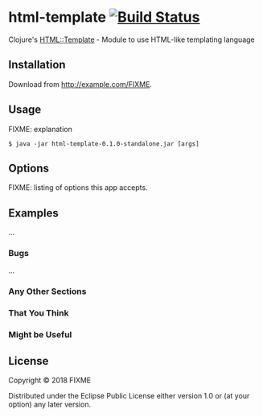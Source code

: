 # html-template [![Build Status](https://travis-ci.org/Hiroyuki-Nagata/html-template.svg?branch=master)](https://travis-ci.org/Hiroyuki-Nagata/html-template)

Clojure's [HTML::Template](http://search.cpan.org/~samtregar/HTML-Template-2.97/lib/HTML/Template.pm) - Module to use HTML-like templating language

## Installation

Download from http://example.com/FIXME.

## Usage

FIXME: explanation

    $ java -jar html-template-0.1.0-standalone.jar [args]

## Options

FIXME: listing of options this app accepts.

## Examples

...

### Bugs

...

### Any Other Sections
### That You Think
### Might be Useful

## License

Copyright © 2018 FIXME

Distributed under the Eclipse Public License either version 1.0 or (at
your option) any later version.
